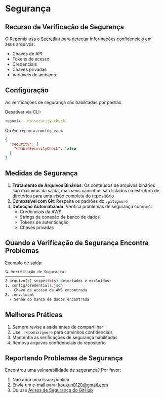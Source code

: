 # Segurança

## Recurso de Verificação de Segurança

O Repomix usa o [Secretlint](https://github.com/secretlint/secretlint) para detectar informações confidenciais em seus arquivos:
- Chaves de API
- Tokens de acesso
- Credenciais
- Chaves privadas
- Variáveis de ambiente

## Configuração

As verificações de segurança são habilitadas por padrão.

Desativar via CLI:
```bash
repomix --no-security-check
```

Ou em `repomix.config.json`:
```json
{
  "security": {
    "enableSecurityCheck": false
  }
}
```

## Medidas de Segurança

1. **Tratamento de Arquivos Binários**: Os conteúdos de arquivos binários são excluídos da saída, mas seus caminhos são listados na estrutura de diretórios para uma visão completa do repositório
2. **Compatível com Git**: Respeita os padrões do `.gitignore`
3. **Detecção Automatizada**: Verifica problemas de segurança comuns:
    - Credenciais da AWS
    - Strings de conexão de banco de dados
    - Tokens de autenticação
    - Chaves privadas

## Quando a Verificação de Segurança Encontra Problemas

Exemplo de saída:
```bash
🔍 Verificação de Segurança:
──────────────────
2 arquivo(s) suspeito(s) detectados e excluídos:
1. config/credentials.json
  - Chave de acesso da AWS encontrada
2. .env.local
  - Senha do banco de dados encontrada
```

## Melhores Práticas

1. Sempre revise a saída antes de compartilhar
2. Use `.repomixignore` para caminhos confidenciais
3. Mantenha as verificações de segurança habilitadas
4. Remova arquivos confidenciais do repositório

## Reportando Problemas de Segurança

Encontrou uma vulnerabilidade de segurança? Por favor:
1. Não abra uma issue pública
2. Envie um e-mail para: koukun0120@gmail.com
3. Ou use [Avisos de Segurança do GitHub](https://github.com/yamadashy/repomix/security/advisories/new)
